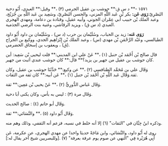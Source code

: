 ١٥٧١ -** د س ق:** حوشب بن عقيل الجرمي (٣) ،** وقيل:** العبدي، أَبُو دحية البَصْرِيّ.**رَوَى عَن:** بكر بْن عَبد اللَّهِ المزني، والحسن البَصْرِيّ، وسَعِيد بن عَبد اللَّهِ بن جُرَيْج، وعبد الملك بْن حبيب أبي عِمْران الجوني، وأبيه عقيل، وقتادة بن دعامة، ومهدي الهجري العبدي (د س ق) ، ويزيد الرقاشي، وغنية بنت الرضي الجذمية.

**رَوَى عَنه:** زيد بن الحباب، وسُلَيْمان بن حرب (د س) ، وسُلَيْمان بن داود أَبُو داود الطيالسي، وعَبْد الرَّحْمَنِ بْن مهدي (س) ، وعبد الملك بْن إِبْرَاهِيم الجدي، ووكيع بن الجراح (ق) ، ويعقوب بن إسحاق الحضرمي.

قال صالح بْن أَحْمَد بْن حنبل (١) ،** عَنْ علي ابن المديني:** قلت ليحيى بْن سَعِيد: أين كان حوشب بن عقيل من جهير بن يزيد؟** قال:** كان حوشب عندي أثبت من جهير.

وَقَال علي بن مُحَمَّد الطنافسي (٢) ،** عن وكيع:** حَدَّثَنَا حوشب بن عقيل، وكان ثقة.وَقَال عَبد اللَّهِ بْن أَحْمَد بْن حنبل (١) ،** عَن أبيه:** كان ثقة من الثقات.

وَقَال عَباس الدُّورِيُّ (٢) ،** عَنْ يحيى بْن مَعِين:** ثقة.

وَقَال مرة (٣) : ليس به بأس، وكان يكنى أبا دحية.

وَقَال أبو حاتم (٤) : صالح الحديث.

وَقَال أَبُو داود (٥) ،** والنَّسَائي:** ثقة.

وذكره ابنُ حِبَّان في "الثقات" (٦) إلا أنه خلط في نسبه، فزعم أنه الثقفي، وذلك وهم منه.

روى له أَبُو داود، والنَّسَائي، وابن مَاجَهْ حديثا واحدا عن مهدي الهجري، عن عكرمة، عَن أَبِي هُرَيْرة فِي "النهي عن صوم يوم عرفة بعرفة" (٧) .[وللبصريين شيخ آخر يقال له:]